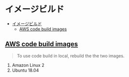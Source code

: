 # イメージビルド

- [イメージビルド](#%e3%82%a4%e3%83%a1%e3%83%bc%e3%82%b8%e3%83%93%e3%83%ab%e3%83%89)
  - [AWS code build images](#aws-code-build-images)

## [AWS code build images](https://github.com/aws/aws-codebuild-docker-images)

> To use code build in local, rebuild the the two images.

1. Amazon Linux 2
2. Ubuntu 18.04
